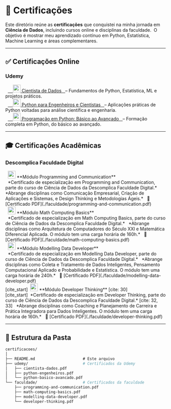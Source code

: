 # 📜 Certificações

Este diretório reúne as **certificações** que conquistei na minha jornada em **Ciência de Dados**, incluindo cursos online e disciplinas da faculdade. 
O objetivo é mostrar meu aprendizado contínuo em Python, Estatística, Machine Learning e áreas complementares.

---

## ✅ Certificações Online

### Udemy
<div align="left">
  <a href="https://www.udemy.com/course/cientista-de-dados/?kw=for&src=sac&couponCode=KEEPLEARNINGBR">
    <img src="https://img.icons8.com/color/48/000000/udemy.png" width="24"/> Cientista de Dados
  </a> – Fundamentos de Python, Estatística, ML e projetos práticos. 
</div>

<div align="left">
  <a href="https://www.udemy.com/course/python-para-engenheiros-e-cientistas/?kw=python+pa&src=sac&couponCode=KEEPLEARNINGBR">
    <img src="https://img.icons8.com/color/48/000000/udemy.png" width="24"/> Python para Engenheiros e Cientistas
  </a> – Aplicações práticas de Python voltadas para análise científica e engenharia. 
</div>

<div align="left">
  <a href="https://www.udemy.com/course/programacao-python-do-basico-ao-avancado/?kw=python&src=sac&couponCode=KEEPLEARNINGBR">
    <img src="https://img.icons8.com/color/48/000000/udemy.png" width="24"/> Programação em Python: Básico ao Avançado
  </a> – Formação completa em Python, do básico ao avançado. 
</div>

---

## 🎓 Certificações Acadêmicas

### Descomplica Faculdade Digital
<div align="left">
  <img src="https://img.icons8.com/color/48/000000/graduation-cap.png" width="24"/> **Módulo Programming and Communication**
</div>
  *Certificado de especialização em Programming and Communication, parte do curso de Ciência de Dados da Descomplica Faculdade Digital.*
  *Abrange disciplinas como Comunicação Empresarial, Criação de Aplicações e Sistemas, e Design Thinking e Metodologias Ágeis.*
  📂 [Certificado PDF](./faculdade/programming-and-communication.pdf)

<div align="left">
  <img src="https://img.icons8.com/color/48/000000/graduation-cap.png" width="24"/> **Módulo Math Computing Basics**
</div>
  *Certificado de especialização em Math Computing Basics, parte do curso de Ciência de Dados da Descomplica Faculdade Digital.*
  *Abrange disciplinas como Arquitetura de Computadores do Século XXI e Matemática Diferencial Aplicada. O módulo tem uma carga horária de 160h.*
  📂 [Certificado PDF](./faculdade/math-computing-basics.pdf)

<div align="left">
  <img src="https://img.icons8.com/color/48/000000/graduation-cap.png" width="24"/> **Módulo Modelling Data Developer**
</div>
  *Certificado de especialização em Modelling Data Developer, parte do curso de Ciência de Dados da Descomplica Faculdade Digital.*
  *Abrange disciplinas como Coleta e Tratamento de Dados Inteligentes, Pensamento Computacional Aplicado e Probabilidade e Estatística. O módulo tem uma carga horária de 240h.*
  📂 [Certificado PDF](./faculdade/modelling-data-developer.pdf)

<div align="left">
[cite_start]  <img src="https://img.icons8.com/color/48/000000/graduation-cap.png" width="24"/> **Módulo Developer Thinking** [cite: 30]
</div>
[cite_start]  *Certificado de especialização em Developer Thinking, parte do curso de Ciência de Dados da Descomplica Faculdade Digital.* [cite: 32, 33]
  *Abrange disciplinas como Coaching e Planejamento de Carreira e Prática Integradora para Dados Inteligentes. O módulo tem uma carga horária de 160h.* 
  📂 [Certificado PDF](./faculdade/developer-thinking.pdf)

---

## 📂 Estrutura da Pasta

```bash
certificacoes/
│
├── README.md                     # Este arquivo
├── udemy/                        # Certificados da Udemy
│   ├── cientista-dados.pdf
│   ├── python-engenheiros.pdf
│   └── python-basico-avancado.pdf
└── faculdade/                    # Certificados da faculdade
    ├── programming-and-communication.pdf
    ├── math-computing-basics.pdf
    ├── modelling-data-developer.pdf
    └── developer-thinking.pdf
